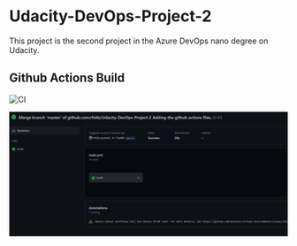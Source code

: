 # Udacity-DevOps-Project-2

This project is the second project in the Azure DevOps nano degree on Udacity.

## Github Actions Build
![CI](https://github.com/rfoltz/Udacity-DevOps-Project-2/workflows/CI/badge.svg)

![Build image of Github Actions](github_actions_build.png "Github Actions Build")